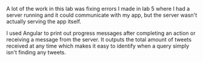 A lot of the work in this lab was fixing errors I made in lab 5 where I had a server running and it could communicate with my app, but the server wasn't actually serving the app itself. 

I used Angular to print out progress messages after completing an action or receiving a message from the server. It outputs the total amount of tweets received at any time which makes it easy to identify when a query simply isn't finding any tweets.